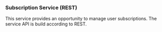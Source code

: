 ### Subscription Service (REST)
This service provides an opportunity to manage user subscriptions. The service API is build according to REST.

